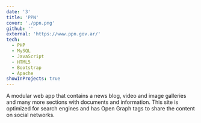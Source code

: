 ```yaml
---
date: '3'
title: 'PPN'
cover: './ppn.png'
github: ''
external: 'https://www.ppn.gov.ar/'
tech:
  - PHP
  - MySQL
  - JavaScript
  - HTML5
  - Bootstrap
  - Apache
showInProjects: true
---
```


A modular web app that contains a news blog, video and image galleries and many more sections with documents and information. This site is optimized for search engines and has Open Graph tags to share the content on social networks.